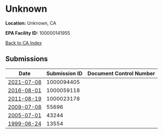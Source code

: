 # Unknown

**Location:** Unknown, CA

**EPA Facility ID:** 100000141955

[Back to CA Index](../../index.md)

## Submissions

| Date | Submission ID | Document Control Number |
|------|--------------|-------------------------|
| [2021-07-08](submissions/1000094405.md) | 1000094405 |  |
| [2016-08-01](submissions/1000059118.md) | 1000059118 |  |
| [2011-08-19](submissions/1000023178.md) | 1000023178 |  |
| [2009-07-08](submissions/55696.md) | 55696 |  |
| [2005-07-01](submissions/43244.md) | 43244 |  |
| [1999-06-24](submissions/13554.md) | 13554 |  |

